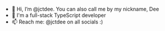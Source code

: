 - 👋 Hi, I’m @jctdee. You can also call me by my nickname, Dee
- 🌱 I'm a full-stack TypeScript developer
- 📫 Reach me: @jctdee on all socials :)

<!---
jctdee/jctdee is a ✨ special ✨ repository because its `README.md` (this file) appears on your GitHub profile.
You can click the Preview link to take a look at your changes.
--->
